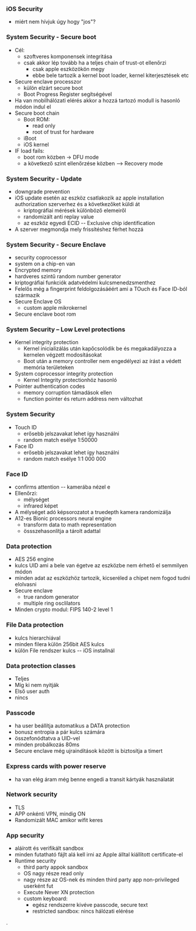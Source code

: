 ### iOS Security
+ miért nem hívjuk úgy hogy "jos"?



### System Security - Secure boot
+ Cél:
  + szoftveres komponensek integritása
  + csak akkor lép tovább ha a teljes chain of trust-ot ellenőrzi
    + csak apple eszközökön megy
    + ebbe bele tartozik a kernel boot loader, kernel kiterjesztések etc
+ Secure enclave processzor
  + külön elzárt secure boot
  + Boot Progress Register segítségével
+ Ha van mobilhálózati elérés akkor a hozzá tartozó modull is hasonló módon indul el
+ Secure boot chain
  + Boot ROM:
    + read only
    + root of trust for hardware
  + iBoot
  + iOS kernel
+ IF load fails:
  + boot rom közben -> DFU mode
  + a következő szint ellenőrzése közben --> Recovery mode

### System Security - Update
+ downgrade prevention
+ iOS update esetén az eszköz csatlakozik az apple installation authorization szerverhez és a következőket küldi át
  + kriptográfiai mérések különböző elemeiről
  + randomizált anti replay value
  + az eszköz egyedi ECID -- Exclusive chip identification
+ A szerver megmondja mely frissítéshez férhet hozzá

### System Security - Secure Enclave
+ security coprocessor
+ system on a chip-en van
+ Encrypted memory
+ hardveres szintű random number generator
+ kriptográfiai funkciók adatvédelmi kulcsmenedzsmenthez
+ Felelős még a fingerprint feldolgozásáéért ami a TOuch és Face ID-ból származik
+ Secure Enclave OS
  + custom apple mikrokernel
+ Secure enclave boot rom


### System Security – Low Level protections
+ Kernel integrity protection
  + Kernel inicializálás után kapőcsolódik be és megakadályozza a kernelen végzett modosításokat
  + Boot után a memory controller nem engedélyezi az írást a védett memória területeken
+ System coprocessor integrity protection
  + Kernel Integrity protectionhöz hasonló
+ Pointer authentication codes
  + memory corruption támadások ellen
  + function pointer és return address nem változhat

### System Security
+ Touch ID
  + erősebb jelszavakat lehet így használni
  + random match esélye 1:50000
+ Face ID
  + erősebb jelszavakat lehet így használni
  + random match esélye 1:1 000 000

### Face ID
+ confirms attention  -- kamerába nézel e
+ Ellenőrzi:
  + mélységet
  + infrared képet
+ A mélységet adó képsorozatot a truedepth kamera randomizálja
+ A12-es Bionic processors neural engine
  + transform data to math representation
  + össszehasonlítja a tárolt adattal


### Data protection
+ AES 256 engine
+ kulcs UID ami a bele van égetve az eszközbe nem érhető el semmilyen módon
+ minden adat az eszközhöz tartozik, kicseréled a chipet nem fogod tudni elolvasni
+ Secure enclave
  + true random generator
  + multiple ring osclilators
+ Minden crypto modul: FIPS 140-2 level 1

### File Data protection
+ kulcs hierarchiával
+ minden filera külön 256bit AES kulcs
+ külön File rendszer kulcs -- iOS installnál

### Data protection classes
+ Teljes
+ Míg ki nem nyitják
+ Első user auth
+ nincs

### Passcode
+ ha user beállítja automatikus a DATA protection
+ bonusz entropia a pár kulcs számára
+ összefonódtatva a UID-vel
+ minden probálkozás 80ms
+ Secure enclave még ujraindítások között is biztosítja a timert

### Express cards with power reserve
+ ha van elég áram még benne engedi a transit kártyák használatát


### Network security
+ TLS
+ APP onkénti VPN, mindig ON
+ Randomizált MAC amikor wifit keres

### App security
+ aláírott és verifikált sandbox
+ minden futatható fájlt alá kell irni az Apple álltal kiállított certificate-el
+ Runtime security  
  + third party appok sandbox
  + OS nagy része read only
  + nagy része az OS-nek és minden third party app non-privileged userként fut
  + Execute Never XN protection
  + custom keyboard:
    + egész rendszerre kivéve passcode, secure text
    + restricted sandbox: nincs hálózati elérése
























.
